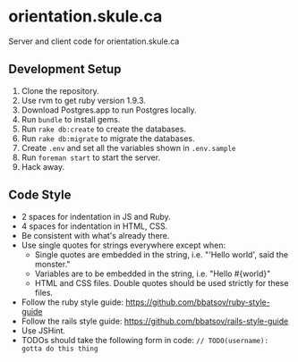 orientation.skule.ca
====================

Server and client code for orientation.skule.ca

## Development Setup
1.  Clone the repository.
1.  Use rvm to get ruby version 1.9.3.
1.  Download Postgres.app to run Postgres locally.
1.  Run `bundle` to install gems.
1.  Run `rake db:create` to create the databases.
1.  Run `rake db:migrate` to migrate the databases.
1.  Create `.env` and set all the variables shown in `.env.sample`
1.  Run `foreman start` to start the server.
1.  Hack away.

## Code Style
-  2 spaces for indentation in JS and Ruby.
-  4 spaces for indentation in HTML, CSS.
-  Be consistent with what's already there.
-  Use single quotes for strings everywhere except when:
    - Single quotes are embedded in the string, i.e. "'Hello world', said the monster."
    - Variables are to be embedded in the string, i.e. "Hello #{world}"
    - HTML and CSS files. Double quotes should be used strictly for these files.
-  Follow the ruby style guide: https://github.com/bbatsov/ruby-style-guide
-  Follow the rails style guide: https://github.com/bbatsov/rails-style-guide
-  Use JSHint.
-  TODOs should take the following form in code: `// TODO(username): gotta do this thing`
